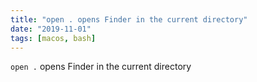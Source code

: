 ```yaml
---
title: "open . opens Finder in the current directory"
date: "2019-11-01"
tags: [macos, bash]
---
```


`open .` opens Finder in the current directory
